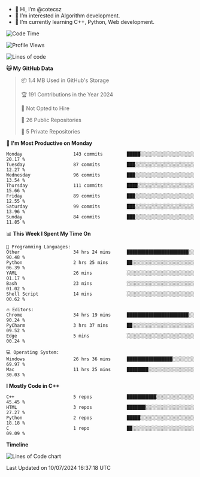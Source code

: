 - 👋 Hi, I’m @cotecsz
- 👀 I’m interested in Algorithm development.
- 🌱 I’m currently learning C++, Python, Web development.

<!---
cotecsz/cotecsz is a ✨ special ✨ repository because its `README.md` (this file) appears on your GitHub profile.
You can click the Preview link to take a look at your changes.
--->

<!--START_SECTION:waka-->
![Code Time](http://img.shields.io/badge/Code%20Time-1%2C352%20hrs%2010%20mins-blue)

![Profile Views](http://img.shields.io/badge/Profile%20Views-0-blue)

![Lines of code](https://img.shields.io/badge/From%20Hello%20World%20I%27ve%20Written-1.2%20million%20lines%20of%20code-blue)

**🐱 My GitHub Data** 

> 📦 1.4 MB Used in GitHub's Storage 
 > 
> 🏆 191 Contributions in the Year 2024
 > 
> 🚫 Not Opted to Hire
 > 
> 📜 26 Public Repositories 
 > 
> 🔑 5 Private Repositories 
 > 
📅 **I'm Most Productive on Monday** 

```text
Monday                   143 commits         █████░░░░░░░░░░░░░░░░░░░░   20.17 % 
Tuesday                  87 commits          ███░░░░░░░░░░░░░░░░░░░░░░   12.27 % 
Wednesday                96 commits          ███░░░░░░░░░░░░░░░░░░░░░░   13.54 % 
Thursday                 111 commits         ████░░░░░░░░░░░░░░░░░░░░░   15.66 % 
Friday                   89 commits          ███░░░░░░░░░░░░░░░░░░░░░░   12.55 % 
Saturday                 99 commits          ███░░░░░░░░░░░░░░░░░░░░░░   13.96 % 
Sunday                   84 commits          ███░░░░░░░░░░░░░░░░░░░░░░   11.85 % 
```


📊 **This Week I Spent My Time On** 

```text
💬 Programming Languages: 
Other                    34 hrs 24 mins      ███████████████████████░░   90.48 % 
Python                   2 hrs 25 mins       ██░░░░░░░░░░░░░░░░░░░░░░░   06.39 % 
YAML                     26 mins             ░░░░░░░░░░░░░░░░░░░░░░░░░   01.17 % 
Bash                     23 mins             ░░░░░░░░░░░░░░░░░░░░░░░░░   01.02 % 
Shell Script             14 mins             ░░░░░░░░░░░░░░░░░░░░░░░░░   00.62 % 

🔥 Editors: 
Chrome                   34 hrs 19 mins      ███████████████████████░░   90.24 % 
PyCharm                  3 hrs 37 mins       ██░░░░░░░░░░░░░░░░░░░░░░░   09.52 % 
Edge                     5 mins              ░░░░░░░░░░░░░░░░░░░░░░░░░   00.24 % 

💻 Operating System: 
Windows                  26 hrs 36 mins      █████████████████░░░░░░░░   69.97 % 
Mac                      11 hrs 25 mins      ████████░░░░░░░░░░░░░░░░░   30.03 % 
```

**I Mostly Code in C++** 

```text
C++                      5 repos             ███████████░░░░░░░░░░░░░░   45.45 % 
HTML                     3 repos             ███████░░░░░░░░░░░░░░░░░░   27.27 % 
Python                   2 repos             █████░░░░░░░░░░░░░░░░░░░░   18.18 % 
C                        1 repo              ██░░░░░░░░░░░░░░░░░░░░░░░   09.09 % 
```



**Timeline**

![Lines of Code chart](https://raw.githubusercontent.com/cotecsz/cotecsz/master/assets/bar_graph.png)


 Last Updated on 10/07/2024 16:37:18 UTC
<!--END_SECTION:waka-->

